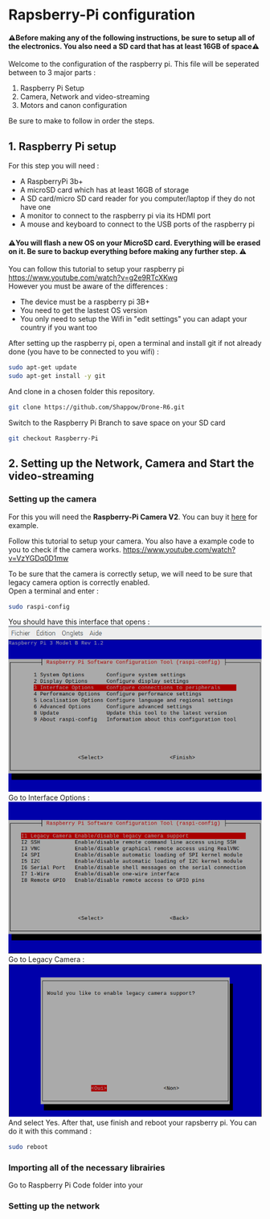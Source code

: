 # Rapsberry-Pi configuration
#### ⚠️Before making any of the following instructions, be sure to setup all of the electronics. You also need a SD card that has at least 16GB of space⚠️

Welcome to the configuration of the raspberry pi. This file will be seperated between to 3 major parts : 
1. Raspberry Pi Setup
2. Camera, Network and video-streaming
3. Motors and canon configuration

Be sure to make to follow in order the steps.

## 1. Raspberry Pi setup 
For this step you will need : 
- A RaspberryPi 3b+ 
- A microSD card which has at least 16GB of storage 
- A SD card/micro SD card reader for you computer/laptop if they  do not have one
- A monitor to connect to the raspberry pi via its HDMI port
- A mouse and keyboard to connect to the USB ports of the raspberry pi

#### ⚠️You will flash a new OS on your MicroSD card. Everything will be erased on it. Be sure to backup everything before making any further step. ⚠️

You can follow this tutorial to setup your raspberry pi 
https://www.youtube.com/watch?v=g2e9RTcXKwg <br>
However you must be aware of the differences :
- The device must be a raspberry pi 3B+
- You need to get the lastest OS version
- You only need to setup the Wifi in "edit settings" you can adapt your country if you want too

After setting up the raspberry pi, open a terminal and install git if not already done (you have to be connected to you wifi) : 
``` bash 
sudo apt-get update
sudo apt-get install -y git
```
And clone in a chosen folder this repository. 
``` bash
git clone https://github.com/Shappow/Drone-R6.git
```
Switch to the Raspberry Pi Branch to save space on your SD card
``` bash
git checkout Raspberry-Pi
```
## 2. Setting up the Network, Camera and Start the video-streaming
### Setting up the camera
For this you will need the **Raspberry-Pi Camera V2**. You can buy it [here](https://www.amazon.fr/Raspberry-Pi-1080p-Module-Caméra/dp/B01ER2SKFS/ref=asc_df_B01ER2SKFS/?tag=googshopfr-21&linkCode=df0&hvadid=194988968614&hvpos=&hvnetw=g&hvrand=10344806919070677782&hvpone=&hvptwo=&hvqmt=&hvdev=c&hvdvcmdl=&hvlocint=&hvlocphy=9055302&hvtargid=pla-195348844379&psc=1&mcid=f413c81c64093678971ae84dd5345588) for example. <br>

Follow this tutorial to setup your camera. You also have a example code to you to check if the camera works.
https://www.youtube.com/watch?v=VzYGDq0D1mw

To be sure that the camera is correctly setup, we will need to be sure that legacy camera option is correctly enabled. <br>
Open a terminal and enter  : 
```bash
sudo raspi-config
```
You should have this interface that opens : <br> 
![RaspbeerryPiConfig](Images/Raspiconfig.png)
Go to Interface Options : <br>
![Interface Options](Images/LegacyCamera.png)
Go to Legacy Camera : <br>
![Legacy Camera](Images/enable.png)
And select Yes. After that, use finish and reboot your rapsberry pi. You can do it with this command : 
``` bash
sudo reboot
```
### Importing all of the necessary librairies
Go to Raspberry Pi Code folder into your 

### Setting up the network



